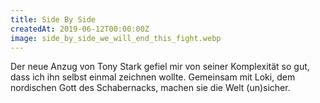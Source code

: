 ```yaml
---
title: Side By Side
createdAt: 2019-06-12T00:00:00Z
image: side_by_side_we_will_end_this_fight.webp
---
```


Der neue Anzug von Tony Stark gefiel mir von seiner Komplexität so gut, dass ich ihn selbst einmal zeichnen wollte.
Gemeinsam mit Loki, dem nordischen Gott des Schabernacks, machen sie die Welt (un)sicher.
